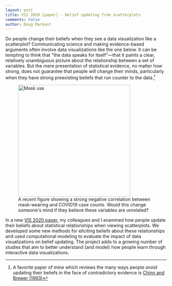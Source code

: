 ```yaml
---
layout: post
title: VIS 2020 [paper] - Belief updating from scatterplots
comments: False
author: Doug Markant
---
```


Do people change their beliefs when they see a data visualization like a scatterplot? Communicating science and making evidence-based arguments often involve data visualizations like the one below. It can be tempting to think that "the data speaks for itself"—that it paints a clear, relatively unambiguous picture about the relationship between a set of variables. But the mere presentation of statistical evidence, no matter how strong, does not guarantee that people will change their minds, particularly when they have strong preexisting beliefs that run counter to the data.[^1] 

<figure>
  <img src="{{site.baseurl}}/assets/maskdata.png" alt="Mask use" width="350px" />
  <figcaption>A recent figure showing a strong negative correlation between mask-wearing and COVID19 case counts. Would this change someone's mind if they believe these variables are unrelated?</figcaption>
</figure>

In a new [VIS 2020 paper](https://arxiv.org/abs/2008.00058), my colleagues and I examined how people update their beliefs about statistical relationships when viewing scatterplots. We developed some new methods for eliciting beliefs about these relationships and used computational modeling to evaluate the impact of data visualizations on belief updating. The project adds to a growing number of studies that aim to better understand (and model) how people learn through interactive data visualizations.

[^1]: A favorite paper of mine which reviews the many ways people *avoid* updating their beliefs in the face of contradictory evidence is [Chinn and Brewer (1993)](https://journals.sagepub.com/doi/abs/10.3102/00346543063001001?casa_token=jfRYOu5D1FAAAAAA:k6XnFHj-1QPV-SqcC9pFKob3iI5j-QIewkgoUPlO6qOeEosoScL20lRW7LmO6X_WIT-vhpMzYpjQtg)
